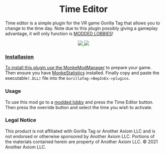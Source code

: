 <div align="center">
  <h1>Time Editor</h1> 
  <p align="left">Time editor is a simple plugin for the VR game Gorilla Tag that allows you to change to the time day. Note due to this plugin possibly giving a gameplay advantage, it will only function is <a href="https://github.com/legoandmars/Utilla#enabling-your-mod">MODDED LOBBIES</a>!</p>
  <a href="https://github.com/CrafterBotOfficial/TimeEditor-Gorilla-Tag/blob/main/LICENSE"><img src="https://img.shields.io/badge/license-MIT-%23373737"</a>
<img src="https://img.shields.io/github/v/release/CrafterBotOfficial/TimeEditor-Gorilla-Tag?label=Version">
</div>

### Installasion
To install this plugin use the [MonkeModManager](https://github.com/DeadlyKitten/MonkeModManager/releases/tag/1.3.0) to prepare your game. Then ensure you have [MonkeStatistics](https://github.com/CrafterBotOfficial/MonkeStatistics/releases/tag/1.0.3) installed. Finally copy and paste the executable``(.DLL)`` file into the 
``GorillaTag->BepInEx->plugins``. 
### Usage
To use this mod go to a [modded lobby](https://github.com/legoandmars/Utilla#enabling-your-mod) and press the Time Editor button. Then press the override button and select the time you wish to activate.
### Legal Notice
This product is not affiliated with Gorilla Tag or Another Axiom LLC and is not endorsed or otherwise sponsored by Another Axiom LLC. Portions of the materials contained herein are property of Another Axiom LLC. ©️ 2021 Another Axiom LLC.
